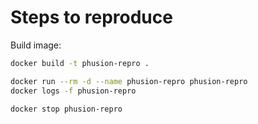 # Steps to reproduce

Build image:

```bash
docker build -t phusion-repro .
```

```bash
docker run --rm -d --name phusion-repro phusion-repro 
docker logs -f phusion-repro
```

```bash
docker stop phusion-repro
```
